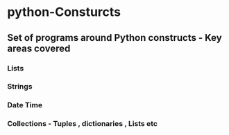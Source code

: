 # python-Consturcts

## Set of programs around Python constructs - Key areas covered 

### Lists 
### Strings
### Date Time 
### Collections - Tuples , dictionaries , Lists etc 
